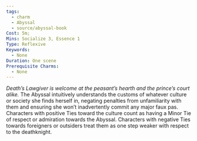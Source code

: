 ```yaml
---
tags:
  - charm
  - Abyssal
  - source/abyssal-book
Cost: 5m; 
Mins: Socialize 3, Essence 1
Type: Reflexive
Keywords:
  - None
Duration: One scene
Prerequisite Charms:
  - None
---
```

*Death’s Lawgiver is welcome at the peasant’s hearth and the prince’s court alike.*
The Abyssal intuitively understands the customs of whatever culture or society she finds herself in, negating penalties from unfamiliarity with them and ensuring she won’t inadvertently commit any major faux pas.
Characters with positive Ties toward the culture count as having a Minor Tie of respect or admiration towards the Abyssal. Characters with negative Ties towards foreigners or outsiders treat them as one step weaker with respect to the deathknight.